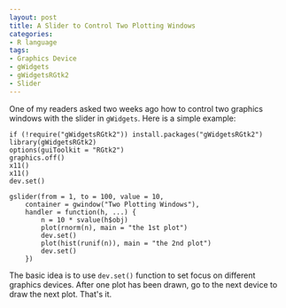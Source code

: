 ```yaml
---
layout: post
title: A Slider to Control Two Plotting Windows
categories:
- R language
tags:
- Graphics Device
- gWidgets
- gWidgetsRGtk2
- Slider
---
```


One of my readers asked two weeks ago how to control two graphics windows with the slider in `gWidgets`. Here is a simple example:

    
    if (!require("gWidgetsRGtk2")) install.packages("gWidgetsRGtk2")
    library(gWidgetsRGtk2)
    options(guiToolkit = "RGtk2")
    graphics.off()
    x11()
    x11()
    dev.set()
    
    gslider(from = 1, to = 100, value = 10,
        container = gwindow("Two Plotting Windows"),
        handler = function(h, ...) {
            n = 10 * svalue(h$obj)
            plot(rnorm(n), main = "the 1st plot")
            dev.set()
            plot(hist(runif(n)), main = "the 2nd plot")
            dev.set()
        })


The basic idea is to use `dev.set()` function to set focus on different graphics devices. After one plot has been drawn, go to the next device to draw the next plot. That's it.
